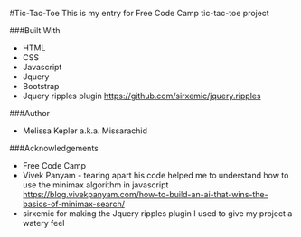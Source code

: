 #Tic-Tac-Toe
This is my entry for Free Code Camp tic-tac-toe project 

###Built With
+  HTML  
+  CSS  
+  Javascript   
+  Jquery  
+  Bootstrap  
+  Jquery ripples plugin https://github.com/sirxemic/jquery.ripples 

###Author
+  Melissa Kepler a.k.a. Missarachid  

###Acknowledgements
+  Free Code Camp
+  Vivek Panyam - tearing apart his code helped me to understand how to use the minimax algorithm in javascript
https://blog.vivekpanyam.com/how-to-build-an-ai-that-wins-the-basics-of-minimax-search/
+  sirxemic for making the Jquery ripples plugin I used to give my project a watery feel
